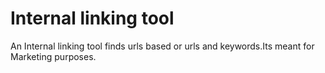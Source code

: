 # Internal linking tool
An Internal linking tool finds urls based or urls and keywords.Its meant for Marketing purposes. 
